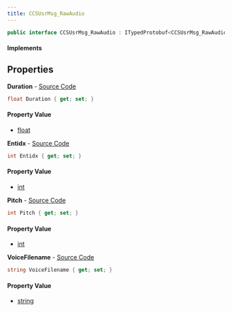 ```yaml
---
title: CCSUsrMsg_RawAudio
---
```


```csharp
public interface CCSUsrMsg_RawAudio : ITypedProtobuf<CCSUsrMsg_RawAudio>, INativeHandle, INetMessage<CCSUsrMsg_RawAudio>, IDisposable
```

#### Implements

## Properties

**Duration** - [Source Code](https://github.com/swiftly-solution/swiftlys2/blob/main/managed/src/SwiftlyS2.Generated/Protobufs/Interfaces/CCSUsrMsg_RawAudio.cs#L24)

```csharp
float Duration { get; set; }
```

#### Property Value

- [float](https://learn.microsoft.com/dotnet/api/system.single)

**Entidx** - [Source Code](https://github.com/swiftly-solution/swiftlys2/blob/main/managed/src/SwiftlyS2.Generated/Protobufs/Interfaces/CCSUsrMsg_RawAudio.cs#L21)

```csharp
int Entidx { get; set; }
```

#### Property Value

- [int](https://learn.microsoft.com/dotnet/api/system.int32)

**Pitch** - [Source Code](https://github.com/swiftly-solution/swiftlys2/blob/main/managed/src/SwiftlyS2.Generated/Protobufs/Interfaces/CCSUsrMsg_RawAudio.cs#L18)

```csharp
int Pitch { get; set; }
```

#### Property Value

- [int](https://learn.microsoft.com/dotnet/api/system.int32)

**VoiceFilename** - [Source Code](https://github.com/swiftly-solution/swiftlys2/blob/main/managed/src/SwiftlyS2.Generated/Protobufs/Interfaces/CCSUsrMsg_RawAudio.cs#L27)

```csharp
string VoiceFilename { get; set; }
```

#### Property Value

- [string](https://learn.microsoft.com/dotnet/api/system.string)

